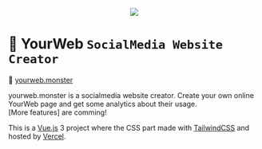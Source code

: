 <p align="center"><a href="https://yourweb.monster" target="_blank">
<img src="https://i.imgur.com/z31us5N.png">
</a></p>

# 🤟 YourWeb `SocialMedia Website Creator`

🤲 [yourweb.monster](https://yourweb.monster)

yourweb.monster is a socialmedia website creator. Create your own online YourWeb page and get some analytics about their usage.  
[More features] are comming!

This is a [Vue.js](https://vuejs.org/) 3 project where the CSS part made with [TailwindCSS](https://tailwindcss.com) and hosted by [Vercel](https://vercel.com/).
